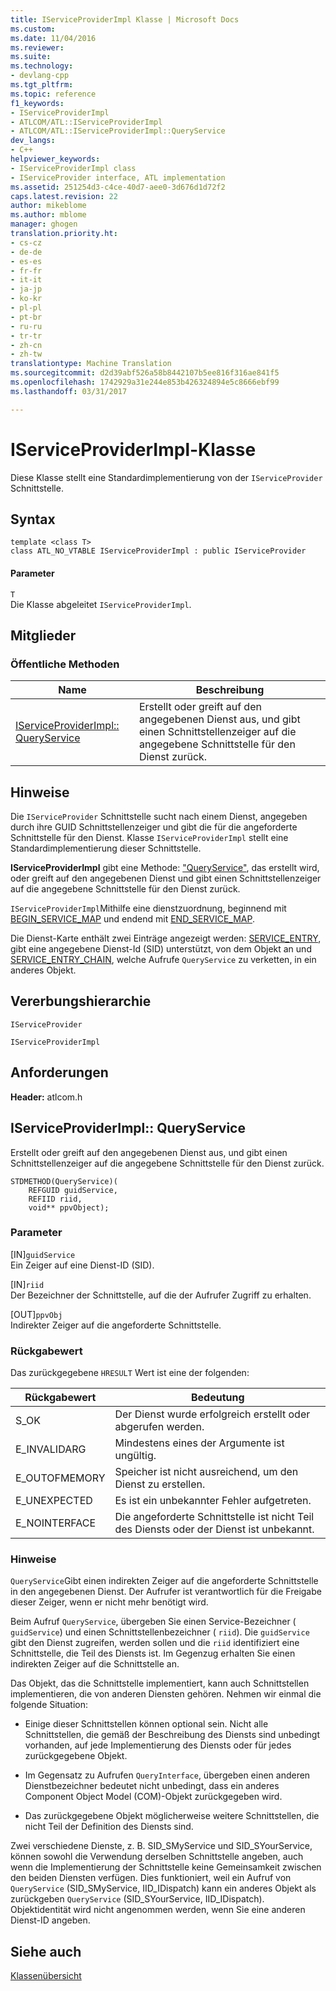 ```yaml
---
title: IServiceProviderImpl Klasse | Microsoft Docs
ms.custom: 
ms.date: 11/04/2016
ms.reviewer: 
ms.suite: 
ms.technology:
- devlang-cpp
ms.tgt_pltfrm: 
ms.topic: reference
f1_keywords:
- IServiceProviderImpl
- ATLCOM/ATL::IServiceProviderImpl
- ATLCOM/ATL::IServiceProviderImpl::QueryService
dev_langs:
- C++
helpviewer_keywords:
- IServiceProviderImpl class
- IServiceProvider interface, ATL implementation
ms.assetid: 251254d3-c4ce-40d7-aee0-3d676d1d72f2
caps.latest.revision: 22
author: mikeblome
ms.author: mblome
manager: ghogen
translation.priority.ht:
- cs-cz
- de-de
- es-es
- fr-fr
- it-it
- ja-jp
- ko-kr
- pl-pl
- pt-br
- ru-ru
- tr-tr
- zh-cn
- zh-tw
translationtype: Machine Translation
ms.sourcegitcommit: d2d39abf526a58b8442107b5ee816f316ae841f5
ms.openlocfilehash: 1742929a31e244e853b426324894e5c8666ebf99
ms.lasthandoff: 03/31/2017

---
```

# <a name="iserviceproviderimpl-class"></a>IServiceProviderImpl-Klasse
Diese Klasse stellt eine Standardimplementierung von der `IServiceProvider` Schnittstelle.  
  
## <a name="syntax"></a>Syntax  
  
```
template <class T>  
class ATL_NO_VTABLE IServiceProviderImpl : public IServiceProvider
```  
  
#### <a name="parameters"></a>Parameter  
 `T`  
 Die Klasse abgeleitet `IServiceProviderImpl`.  
  
## <a name="members"></a>Mitglieder  
  
### <a name="public-methods"></a>Öffentliche Methoden  
  
|Name|Beschreibung|  
|----------|-----------------|  
|[IServiceProviderImpl:: QueryService](#queryservice)|Erstellt oder greift auf den angegebenen Dienst aus, und gibt einen Schnittstellenzeiger auf die angegebene Schnittstelle für den Dienst zurück.|  
  
## <a name="remarks"></a>Hinweise  
 Die `IServiceProvider` Schnittstelle sucht nach einem Dienst, angegeben durch ihre GUID Schnittstellenzeiger und gibt die für die angeforderte Schnittstelle für den Dienst. Klasse `IServiceProviderImpl` stellt eine Standardimplementierung dieser Schnittstelle.  
  
 **IServiceProviderImpl** gibt eine Methode: ["QueryService"](#queryservice), das erstellt wird, oder greift auf den angegebenen Dienst und gibt einen Schnittstellenzeiger auf die angegebene Schnittstelle für den Dienst zurück.  
  
 `IServiceProviderImpl`Mithilfe eine dienstzuordnung, beginnend mit [BEGIN_SERVICE_MAP](service-map-macros.md#begin_service_map) und endend mit [END_SERVICE_MAP](service-map-macros.md#end_service_map).  
  
 Die Dienst-Karte enthält zwei Einträge angezeigt werden: [SERVICE_ENTRY](service-map-macros.md#service_entry), gibt eine angegebene Dienst-Id (SID) unterstützt, von dem Objekt an und [SERVICE_ENTRY_CHAIN](service-map-macros.md#service_entry_chain), welche Aufrufe `QueryService` zu verketten, in ein anderes Objekt.  
  
## <a name="inheritance-hierarchy"></a>Vererbungshierarchie  
 `IServiceProvider`  
  
 `IServiceProviderImpl`  
  
## <a name="requirements"></a>Anforderungen  
 **Header:** atlcom.h  
  
##  <a name="queryservice"></a>IServiceProviderImpl:: QueryService  
 Erstellt oder greift auf den angegebenen Dienst aus, und gibt einen Schnittstellenzeiger auf die angegebene Schnittstelle für den Dienst zurück.  
  
```
STDMETHOD(QueryService)(
    REFGUID guidService,
    REFIID riid,
    void** ppvObject);
```  
  
### <a name="parameters"></a>Parameter  
 [IN]`guidService`  
 Ein Zeiger auf eine Dienst-ID (SID).  
  
 [IN]`riid`  
 Der Bezeichner der Schnittstelle, auf die der Aufrufer Zugriff zu erhalten.  
  
 [OUT]`ppvObj`  
 Indirekter Zeiger auf die angeforderte Schnittstelle.  
  
### <a name="return-value"></a>Rückgabewert  
 Das zurückgegebene `HRESULT` Wert ist eine der folgenden:  
  
|Rückgabewert|Bedeutung|  
|------------------|-------------|  
|S_OK|Der Dienst wurde erfolgreich erstellt oder abgerufen werden.|  
|E_INVALIDARG|Mindestens eines der Argumente ist ungültig.|  
|E_OUTOFMEMORY|Speicher ist nicht ausreichend, um den Dienst zu erstellen.|  
|E_UNEXPECTED|Es ist ein unbekannter Fehler aufgetreten.|  
|E_NOINTERFACE|Die angeforderte Schnittstelle ist nicht Teil des Diensts oder der Dienst ist unbekannt.|  
  
### <a name="remarks"></a>Hinweise  
 `QueryService`Gibt einen indirekten Zeiger auf die angeforderte Schnittstelle in den angegebenen Dienst. Der Aufrufer ist verantwortlich für die Freigabe dieser Zeiger, wenn er nicht mehr benötigt wird.  
  
 Beim Aufruf `QueryService`, übergeben Sie einen Service-Bezeichner ( `guidService`) und einen Schnittstellenbezeichner ( `riid`). Die `guidService` gibt den Dienst zugreifen, werden sollen und die `riid` identifiziert eine Schnittstelle, die Teil des Diensts ist. Im Gegenzug erhalten Sie einen indirekten Zeiger auf die Schnittstelle an.  
  
 Das Objekt, das die Schnittstelle implementiert, kann auch Schnittstellen implementieren, die von anderen Diensten gehören. Nehmen wir einmal die folgende Situation:  
  
-   Einige dieser Schnittstellen können optional sein. Nicht alle Schnittstellen, die gemäß der Beschreibung des Diensts sind unbedingt vorhanden, auf jede Implementierung des Diensts oder für jedes zurückgegebene Objekt.  
  
-   Im Gegensatz zu Aufrufen `QueryInterface`, übergeben einen anderen Dienstbezeichner bedeutet nicht unbedingt, dass ein anderes Component Object Model (COM)-Objekt zurückgegeben wird.  
  
-   Das zurückgegebene Objekt möglicherweise weitere Schnittstellen, die nicht Teil der Definition des Diensts sind.  
  
 Zwei verschiedene Dienste, z. B. SID_SMyService und SID_SYourService, können sowohl die Verwendung derselben Schnittstelle angeben, auch wenn die Implementierung der Schnittstelle keine Gemeinsamkeit zwischen den beiden Diensten verfügen. Dies funktioniert, weil ein Aufruf von `QueryService` (SID_SMyService, IID_IDispatch) kann ein anderes Objekt als zurückgeben `QueryService` (SID_SYourService, IID_IDispatch). Objektidentität wird nicht angenommen werden, wenn Sie eine anderen Dienst-ID angeben.  
  
## <a name="see-also"></a>Siehe auch  
 [Klassenübersicht](../../atl/atl-class-overview.md)

